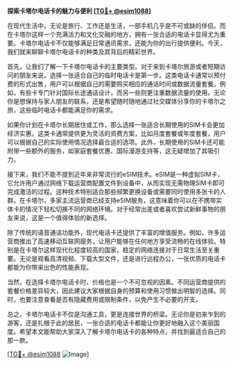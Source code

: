 **探索卡塔尔电话卡的魅力与便利 [[TG💪+ @esim1088](https://t.me/s/esim1088)]**

在现代生活中，无论是旅行、工作还是生活，一部手机几乎是不可或缺的伴侣。而在卡塔尔这样一个充满活力和文化交融的地方，拥有一张合适的电话卡显得尤为重要。卡塔尔电话卡不仅能够满足日常通讯需求，还能为你的出行提供便利。今天，我们就来聊聊卡塔尔电话卡的种类及其背后的精彩世界。

首先，让我们了解一下卡塔尔电话卡的主要类型。对于来到卡塔尔旅游或者短期访问的朋友来说，选择一张适合自己的临时电话卡是第一步。这类电话卡通常以预付费的形式出售，用户可以根据自己的需要购买相应的通话时间或数据流量套餐。例如，有些卡专门针对国际长途通话设计，而另一些则更注重数据流量的使用。无论你是想保持与家人朋友的联系，还是希望随时随地通过社交媒体分享你的卡塔尔之旅，这些临时电话卡都能满足你的需求。

如果你计划在卡塔尔长期居住或工作，那么选择一张适合长期使用的SIM卡会更加经济实惠。这类卡通常提供更为灵活的资费方案，比如月度套餐或年度套餐，用户可以根据自己的实际使用情况选择最合适的选项。此外，长期使用的SIM卡还可能附带一些额外的服务，如家庭套餐优惠、国际漫游支持等，这无疑增加了其吸引力。

接下来，我们不能不提到近年来非常流行的eSIM技术。eSIM是一种虚拟SIM卡，它允许用户通过网络下载运营商配置文件到设备中，从而实现无需物理SIM卡即可完成激活的过程。这种技术特别适合那些频繁更换设备或需要同时使用多张卡的人群。在卡塔尔，多家主流运营商已经支持eSIM服务，这意味着你可以在不携带实体卡的情况下轻松切换不同的网络环境。对于经常出差或者喜欢尝试新鲜事物的朋友来说，这是一个值得体验的新选择。

除了传统的语音通话功能外，现代电话卡还提供了丰富的增值服务。例如，许多运营商推出了高速移动互联网服务，让用户能够在任何地方享受流畅的在线体验。特别是在卡塔尔这样现代化程度较高的国家，稳定的网络连接对于日常生活至关重要。无论是观看高清视频、下载大型文件，还是进行远程办公，一张优质的电话卡都能为你带来出色的性能表现。

当然，在选择卡塔尔电话卡时，价格也是一个不可忽视的因素。不同运营商提供的套餐价格差异较大，因此建议大家根据自身的预算和使用习惯做出明智的选择。同时，也要注意查看是否有隐藏费用或限制条件，以免产生不必要的开支。

总之，卡塔尔电话卡不仅是沟通工具，更是连接世界的桥梁。无论你是初来乍到的游客，还是扎根于此的居民，一张合适的电话卡都能让你更好地融入这个美丽国度。希望本文能帮助大家深入了解卡塔尔电话卡的各种特点，并找到最适合自己的那一款。

[[TG💪+ @esim1088](https://t.me/s/esim1088) ![Image](https://i.postimg.cc/4NQfJmqS/Snipaste-2025-05-13-00-14-12.png)]